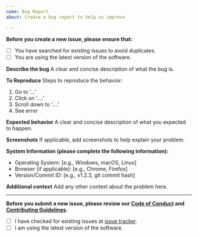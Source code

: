 ```yaml
---
name: Bug Report
about: Create a bug report to help us improve

---
```


**Before you create a new issue, please ensure that:**
- [ ] You have searched for existing issues to avoid duplicates.
- [ ] You are using the latest version of the software.

**Describe the bug**
A clear and concise description of what the bug is.

**To Reproduce**
Steps to reproduce the behavior:

1. Go to '...'
2. Click on '....'
3. Scroll down to '....'
4. See error

**Expected behavior**
A clear and concise description of what you expected to happen.

**Screenshots**
If applicable, add screenshots to help explain your problem.

**System Information (please complete the following information):**
- Operating System: [e.g., Windows, macOS, Linux]
- Browser (if applicable): [e.g., Chrome, Firefox]
- Version/Commit ID: [e.g., v1.2.3, git commit hash]

**Additional context**
Add any other context about the problem here.

---

**Before you submit a new issue, please review our [Code of Conduct](../../CODE_OF_CONDUCT.md) and [Contributing Guidelines](../../CONTRIBUTING.md).**


[//]: # (Please do not remove or edit the following lines:)

- [ ] I have checked for existing issues at [issue tracker](https://github.com/rabilrbl/jiotv_go/issues/).
- [ ] I am using the latest version of the software.
